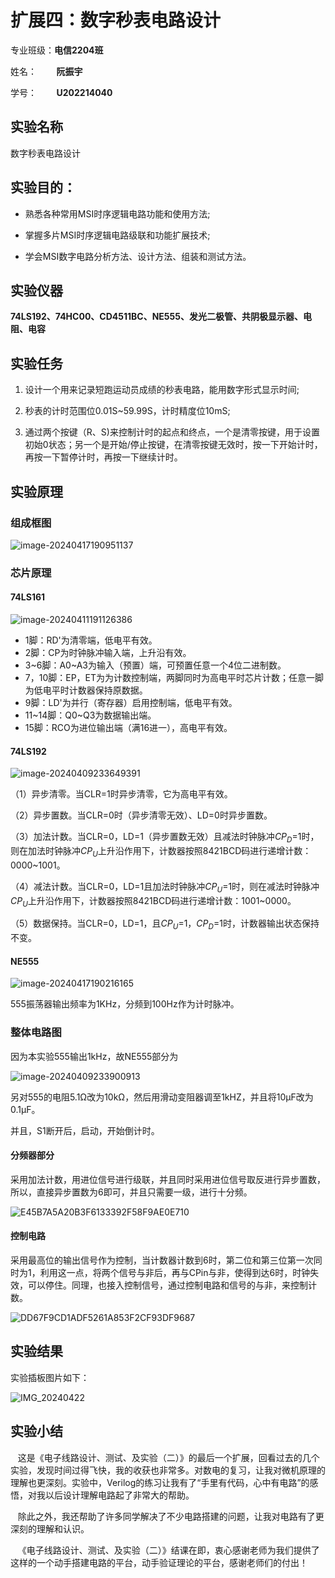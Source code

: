 # 扩展四：数字秒表电路设计

专业班级：**电信2204班**

姓名：        **阮振宇**

学号：        **U202214040**

## 实验名称

数字秒表电路设计

## 实验目的：

- 熟悉各种常用MSI时序逻辑电路功能和使用方法;
  
- 掌握多片MSI时序逻辑电路级联和功能扩展技术;
  
- 学会MSI数字电路分析方法、设计方法、组装和测试方法。
  
## 实验仪器

**74LS192、74HC00、CD4511BC、NE555、发光二极管、共阴极显示器、电阻、电容**

## 实验任务

1. 设计一个用来记录短跑运动员成绩的秒表电路，能用数字形式显示时间;
   
2. 秒表的计时范围位0.01S~59.99S，计时精度位10mS;
   
3. 通过两个按键（R、S)来控制计时的起点和终点，一个是清零按键，用于设置初始0状态；另一个是开始/停止按键，在清零按键无效时，按一下开始计时，再按一下暂停计时，再按一下继续计时。
   

## 实验原理

### 组成框图

![image-20240417190951137](https://cdn.jsdelivr.net/gh/SHR-sky/Picture@main/Pic/image-20240417190951137.png)

### 芯片原理

#### 74LS161

![image-20240411191126386](https://cdn.jsdelivr.net/gh/SHR-sky/Picture@main/Pic/image-20240411191126386.png)

- 1脚：RD'为清零端，低电平有效。
- 2脚：CP为时钟脉冲输入端，上升沿有效。
- 3\~6脚：A0~A3为输入（预置）端，可预置任意一个4位二进制数。
- 7，10脚：EP，ET为为计数控制端，两脚同时为高电平时芯片计数；任意一脚为低电平时计数器保持原数据。
- 9脚：LD'为并行（寄存器）启用控制端，低电平有效。
- 11\~14脚：Q0~Q3为数据输出端。
- 15脚：RCO为进位输出端（满16进一），高电平有效。

#### 74LS192

![image-20240409233649391](https://cdn.jsdelivr.net/gh/SHR-sky/Picture@main/Pic/image-20240409233649391.png)

（1）异步清零。当CLR=1时异步清零，它为高电平有效。

（2）异步置数。当CLR=0时（异步清零无效）、LD=0时异步置数。

（3）加法计数。当CLR=0，LD=1（异步置数无效）且减法时钟脉冲$CP_D$=1时，则在加法时钟脉冲$CP_U$上升沿作用下，计数器按照8421BCD码进行递增计数：0000~1001。

（4）减法计数。当CLR=0，LD=1且加法时钟脉冲$CP_U$=1时，则在减法时钟脉冲$CP_U$上升沿作用下，计数器按照8421BCD码进行递增计数：1001~0000。

（5）数据保持。当CLR=0，LD=1，且$CP_U$=1，$CP_D$=1时，计数器输出状态保持不变。



#### NE555

![image-20240417190216165](https://cdn.jsdelivr.net/gh/SHR-sky/Picture@main/Pic/image-20240417190216165.png)

555振荡器输出频率为1KHz，分频到100Hz作为计时脉冲。



### 整体电路图

因为本实验555输出1kHz，故NE555部分为

![image-20240409233900913](https://cdn.jsdelivr.net/gh/SHR-sky/Picture@main/Pic/image-20240409233900913.png)

另对555的电阻5.1Ω改为10kΩ，然后用滑动变阻器调至1kHZ，并且将10μF改为0.1μF。

并且，S1断开后，启动，开始倒计时。

#### 分频器部分

采用加法计数，用进位信号进行级联，并且同时采用进位信号取反进行异步置数，所以，直接异步置数为6即可，并且只需要一级，进行十分频。

![E45B7A5A20B3F6133392F58F9AE0E710](https://cdn.jsdelivr.net/gh/SHR-sky/Picture@main/Pic/E45B7A5A20B3F6133392F58F9AE0E710.png)

#### 控制电路

采用最高位的输出信号作为控制，当计数器计数到6时，第二位和第三位第一次同时为1，利用这一点，将两个信号与非后，再与CPin与非，使得到达6时，时钟失效，可以停住。同理，也接入控制信号，通过控制电路和信号的与非，来控制计数。

![DD67F9CD1ADF5261A853F2CF93DF9687](https://cdn.jsdelivr.net/gh/SHR-sky/Picture@main/Pic/DD67F9CD1ADF5261A853F2CF93DF9687.png)



## 实验结果

实验插板图片如下：

![IMG_20240422](https://cdn.jsdelivr.net/gh/SHR-sky/Picture@main/Pic/IMG_20240422.jpg)

## 实验小结

   这是《电子线路设计、测试、及实验（二）》的最后一个扩展，回看过去的几个实验，发现时间过得飞快，我的收获也非常多。对数电的复习，让我对微机原理的理解也更深刻。实验中，Verilog的练习让我有了“手里有代码，心中有电路”的感悟，对我以后设计理解电路起了非常大的帮助。

   除此之外，我还帮助了许多同学解决了不少电路搭建的问题，让我对电路有了更深刻的理解和认识。

   《电子线路设计、测试、及实验（二）》结课在即，衷心感谢老师为我们提供了这样的一个动手搭建电路的平台，动手验证理论的平台，感谢老师们的付出！


